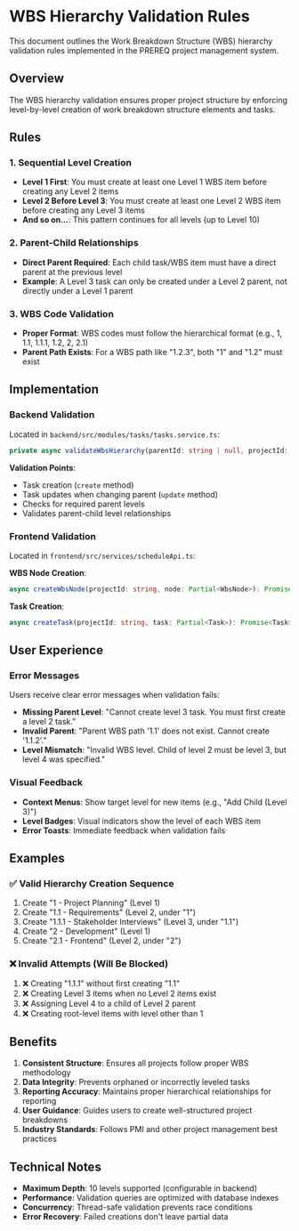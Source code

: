 # WBS Hierarchy Validation Rules

This document outlines the Work Breakdown Structure (WBS) hierarchy validation rules implemented in the PREREQ project management system.

## Overview

The WBS hierarchy validation ensures proper project structure by enforcing level-by-level creation of work breakdown structure elements and tasks.

## Rules

### 1. Sequential Level Creation
- **Level 1 First**: You must create at least one Level 1 WBS item before creating any Level 2 items
- **Level 2 Before Level 3**: You must create at least one Level 2 WBS item before creating any Level 3 items
- **And so on...**: This pattern continues for all levels (up to Level 10)

### 2. Parent-Child Relationships
- **Direct Parent Required**: Each child task/WBS item must have a direct parent at the previous level
- **Example**: A Level 3 task can only be created under a Level 2 parent, not directly under a Level 1 parent

### 3. WBS Code Validation
- **Proper Format**: WBS codes must follow the hierarchical format (e.g., 1, 1.1, 1.1.1, 1.2, 2, 2.1)
- **Parent Path Exists**: For a WBS path like "1.2.3", both "1" and "1.2" must exist

## Implementation

### Backend Validation
Located in `backend/src/modules/tasks/tasks.service.ts`:

```typescript
private async validateWbsHierarchy(parentId: string | null, projectId: string, desiredLevel?: number): Promise<void>
```

**Validation Points**:
- Task creation (`create` method)
- Task updates when changing parent (`update` method)
- Checks for required parent levels
- Validates parent-child level relationships

### Frontend Validation
Located in `frontend/src/services/scheduleApi.ts`:

**WBS Node Creation**:
```typescript
async createWbsNode(projectId: string, node: Partial<WbsNode>): Promise<WbsNode>
```

**Task Creation**:
```typescript
async createTask(projectId: string, task: Partial<Task>): Promise<Task>
```

## User Experience

### Error Messages
Users receive clear error messages when validation fails:

- **Missing Parent Level**: "Cannot create level 3 task. You must first create a level 2 task."
- **Invalid Parent**: "Parent WBS path '1.1' does not exist. Cannot create '1.1.2'."
- **Level Mismatch**: "Invalid WBS level. Child of level 2 must be level 3, but level 4 was specified."

### Visual Feedback
- **Context Menus**: Show target level for new items (e.g., "Add Child (Level 3)")
- **Level Badges**: Visual indicators show the level of each WBS item
- **Error Toasts**: Immediate feedback when validation fails

## Examples

### ✅ Valid Hierarchy Creation Sequence
1. Create "1 - Project Planning" (Level 1)
2. Create "1.1 - Requirements" (Level 2, under "1")
3. Create "1.1.1 - Stakeholder Interviews" (Level 3, under "1.1")
4. Create "2 - Development" (Level 1)
5. Create "2.1 - Frontend" (Level 2, under "2")

### ❌ Invalid Attempts (Will Be Blocked)
1. ❌ Creating "1.1.1" without first creating "1.1"
2. ❌ Creating Level 3 items when no Level 2 items exist
3. ❌ Assigning Level 4 to a child of Level 2 parent
4. ❌ Creating root-level items with level other than 1

## Benefits

1. **Consistent Structure**: Ensures all projects follow proper WBS methodology
2. **Data Integrity**: Prevents orphaned or incorrectly leveled tasks
3. **Reporting Accuracy**: Maintains proper hierarchical relationships for reporting
4. **User Guidance**: Guides users to create well-structured project breakdowns
5. **Industry Standards**: Follows PMI and other project management best practices

## Technical Notes

- **Maximum Depth**: 10 levels supported (configurable in backend)
- **Performance**: Validation queries are optimized with database indexes
- **Concurrency**: Thread-safe validation prevents race conditions
- **Error Recovery**: Failed creations don't leave partial data 